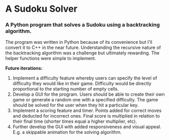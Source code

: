 # A Sudoku Solver

### A Python program that solves a Sudoku using a backtracking algorithm. 

The program was written in Python because of its convenience but I'll convert it to C++ in the near future. Understanding the recursive nature of the 
backtracking algorithm was a challenge but ultimately rewarding. The helper functions were simple to implement. 

**Future iterations:**
1. Implement a difficulty feature whereby users can specify the level of difficulty they would like in their game. Difficulty would be directly proportional to the starting number of empty cells.
2. Develop a GUI for the program. Users should be able to create their own game or generate a random one with a specified difficulty. The game should be solved for the user when they hit a particular key.
3. Implement a scoring feature and timer. Points added for correct moves and deducted for incorrect ones. Final score is multiplied in relation to their final time (shorter times equal a higher multiplier, etc).
4. Further develop the GUI with added responsiveness and visual appeal. E.g. a skippable animation for the solving algorithm.
